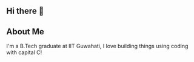 ## Hi there 👋

## About Me

I'm a B.Tech graduate at IIT Guwahati, I love building things using coding with capital C!
